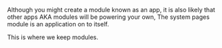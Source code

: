 Although you might create a module known as an app, it is also likely that other apps AKA modules will be powering your own, The system pages module is an application on to itself.

This is where we keep modules.